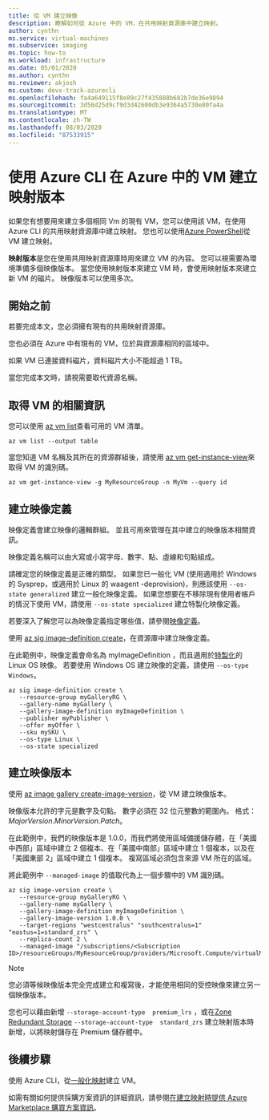 ```yaml
---
title: 從 VM 建立映像
description: 瞭解如何從 Azure 中的 VM，在共用映射資源庫中建立映射。
author: cynthn
ms.service: virtual-machines
ms.subservice: imaging
ms.topic: how-to
ms.workload: infrastructure
ms.date: 05/01/2020
ms.author: cynthn
ms.reviewer: akjosh
ms.custom: devx-track-azurecli
ms.openlocfilehash: fa4a649115f8e89c27f435888b682b7de36e9894
ms.sourcegitcommit: 3d56d25d9cf9d3d42600db3e9364a5730e80fa4a
ms.translationtype: MT
ms.contentlocale: zh-TW
ms.lasthandoff: 08/03/2020
ms.locfileid: "87533915"
---
```

# <a name="create-an-image-version-from-a-vm-in-azure-using-the-azure-cli"></a>使用 Azure CLI 在 Azure 中的 VM 建立映射版本

如果您有想要用來建立多個相同 Vm 的現有 VM，您可以使用該 VM，在使用 Azure CLI 的共用映射資源庫中建立映射。 您也可以使用[Azure PowerShell](image-version-vm-powershell.md)從 VM 建立映射。

**映射版本**是您在使用共用映射資源庫時用來建立 VM 的內容。 您可以視需要為環境準備多個映像版本。 當您使用映射版本來建立 VM 時，會使用映射版本來建立新 VM 的磁片。 映像版本可以使用多次。


## <a name="before-you-begin"></a>開始之前

若要完成本文，您必須擁有現有的共用映射資源庫。 

您也必須在 Azure 中有現有的 VM，位於與資源庫相同的區域中。 

如果 VM 已連接資料磁片，資料磁片大小不能超過 1 TB。

當您完成本文時，請視需要取代資源名稱。

## <a name="get-information-about-the-vm"></a>取得 VM 的相關資訊

您可以使用 [az vm list](/cli/azure/vm#az-vm-list)查看可用的 VM 清單。 

```azurecli-interactive
az vm list --output table
```

當您知道 VM 名稱及其所在的資源群組後，請使用 [az vm get-instance-view](/cli/azure/vm#az-vm-get-instance-view)來取得 VM 的識別碼。 

```azurecli-interactive
az vm get-instance-view -g MyResourceGroup -n MyVm --query id
```


## <a name="create-an-image-definition"></a>建立映像定義

映像定義會建立映像的邏輯群組。 並且可用來管理在其中建立的映像版本相關資訊。 

映像定義名稱可以由大寫或小寫字母、數字、點、虛線和句點組成。 

請確定您的映像定義是正確的類型。 如果您已一般化 VM (使用適用於 Windows 的 Sysprep，或適用於 Linux 的 waagent -deprovision)，則應該使用 `--os-state generalized` 建立一般化映像定義。 如果您想要在不移除現有使用者帳戶的情況下使用 VM，請使用 `--os-state specialized` 建立特製化映像定義。

若要深入了解您可以為映像定義指定哪些值，請參閱[映像定義](./linux/shared-image-galleries.md#image-definitions)。

使用 [az sig image-definition create](/cli/azure/sig/image-definition#az-sig-image-definition-create)，在資源庫中建立映像定義。

在此範例中，映像定義會命名為 myImageDefinition  ，而且適用於[特製化](./linux/shared-image-galleries.md#generalized-and-specialized-images)的 Linux OS 映像。 若要使用 Windows OS 建立映像的定義，請使用 `--os-type Windows`。 

```azurecli-interactive 
az sig image-definition create \
   --resource-group myGalleryRG \
   --gallery-name myGallery \
   --gallery-image-definition myImageDefinition \
   --publisher myPublisher \
   --offer myOffer \
   --sku mySKU \
   --os-type Linux \
   --os-state specialized
```


## <a name="create-the-image-version"></a>建立映像版本

使用 [az image gallery create-image-version](/cli/azure/sig/image-version#az-sig-image-version-create)，從 VM 建立映像版本。  

映像版本允許的字元是數字及句點。 數字必須在 32 位元整數的範圍內。 格式：*MajorVersion*.*MinorVersion*.*Patch*。

在此範例中，我們的映像版本是 1.0.0，而我們將使用區域備援儲存體，在「美國中西部」區域中建立 2 個複本、在「美國中南部」區域中建立 1 個複本，以及在「美國東部 2」區域中建立 1 個複本。 複寫區域必須包含來源 VM 所在的區域。

將此範例中 `--managed-image` 的值取代為上一個步驟中的 VM 識別碼。

```azurecli-interactive 
az sig image-version create \
   --resource-group myGalleryRG \
   --gallery-name myGallery \
   --gallery-image-definition myImageDefinition \
   --gallery-image-version 1.0.0 \
   --target-regions "westcentralus" "southcentralus=1" "eastus=1=standard_zrs" \
   --replica-count 2 \
   --managed-image "/subscriptions/<Subscription ID>/resourceGroups/MyResourceGroup/providers/Microsoft.Compute/virtualMachines/myVM"
```

> [!NOTE]
> 您必須等候映像版本完全完成建立和複寫後，才能使用相同的受控映像來建立另一個映像版本。
>
> 您也可以藉由新增 `--storage-account-type  premium_lrs` ，或在[Zone Redundant Storage](../storage/common/storage-redundancy.md) `--storage-account-type  standard_zrs` 建立映射版本時新增，以將映射儲存在 Premium 儲存體中。
>

## <a name="next-steps"></a>後續步驟

使用 Azure CLI，從[一般化映射](vm-generalized-image-version-cli.md)建立 VM。

如需有關如何提供採購方案資訊的詳細資訊，請參閱[在建立映射時提供 Azure Marketplace 購買方案資訊](marketplace-images.md)。
